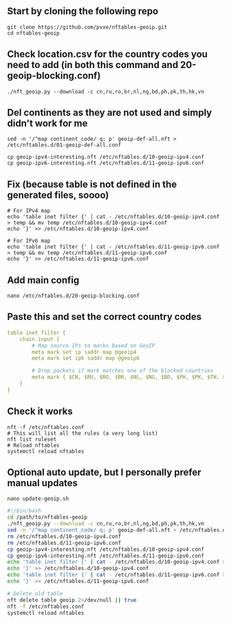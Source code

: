 ## Start by cloning the following repo

```
git clone https://github.com/pvxe/nftables-geoip.git
cd nftables-geoip
```

## Check location.csv for the country codes you need to add (in both this command and 20-geoip-blocking.conf)

```
./nft_geoip.py --download -c cn,ru,ro,br,nl,ng,bd,ph,pk,th,hk,vn
```

## Del continents as they are not used and simply didn't work for me

```
sed -n '/^map continent_code/ q; p' geoip-def-all.nft > /etc/nftables.d/01-geoip-def-all.conf

cp geoip-ipv4-interesting.nft /etc/nftables.d/10-geoip-ipv4.conf
cp geoip-ipv6-interesting.nft /etc/nftables.d/11-geoip-ipv6.conf
```

## Fix (because table is not defined in the generated files, soooo)

```
# For IPv4 map
echo 'table inet filter {' | cat - /etc/nftables.d/10-geoip-ipv4.conf > temp && mv temp /etc/nftables.d/10-geoip-ipv4.conf
echo '}' >> /etc/nftables.d/10-geoip-ipv4.conf

# For IPv6 map
echo 'table inet filter {' | cat - /etc/nftables.d/11-geoip-ipv6.conf > temp && mv temp /etc/nftables.d/11-geoip-ipv6.conf
echo '}' >> /etc/nftables.d/11-geoip-ipv6.conf
```

## Add main config

```
nano /etc/nftables.d/20-geoip-blocking.conf
```

## Paste this and set the correct country codes

```yaml
table inet filter {
    chain input {
        # Map source IPs to marks based on GeoIP
        meta mark set ip saddr map @geoip4
        meta mark set ip6 saddr map @geoip6

        # Drop packets if mark matches one of the blocked countries
        meta mark { $CN, $RU, $RO, $BR, $NL, $NG, $BD, $PH, $PK, $TH, $HK, $VN } drop
    }
}
```

## Check it works

```
nft -f /etc/nftables.conf
# This will list all the rules (a very long list)
nft list ruleset
# Reload nftables
systemctl reload nftables
```

## Optional auto update, but I personally prefer manual updates 
```
nano update-geoip.sh
```

```bash
#!/bin/bash
cd /path/to/nftables-geoip
./nft_geoip.py --download -c cn,ru,ro,br,nl,ng,bd,ph,pk,th,hk,vn
sed -n '/^map continent_code/ q; p' geoip-def-all.nft > /etc/nftables.d/01-geoip-def-all.conf
rm /etc/nftables.d/10-geoip-ipv4.conf
rm /etc/nftables.d/11-geoip-ipv6.conf
cp geoip-ipv4-interesting.nft /etc/nftables.d/10-geoip-ipv4.conf
cp geoip-ipv6-interesting.nft /etc/nftables.d/11-geoip-ipv6.conf
echo 'table inet filter {' | cat - /etc/nftables.d/10-geoip-ipv4.conf > temp && mv temp /etc/nftables.d/10-geoip-ipv4.conf
echo '}' >> /etc/nftables.d/10-geoip-ipv4.conf
echo 'table inet filter {' | cat - /etc/nftables.d/11-geoip-ipv6.conf > temp && mv temp /etc/nftables.d/11-geoip-ipv6.conf
echo '}' >> /etc/nftables.d/11-geoip-ipv6.conf

# Delete old table
nft delete table geoip 2>/dev/null || true
nft -f /etc/nftables.conf
systemctl reload nftables
```


